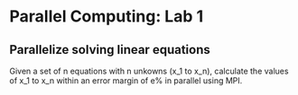 # Parallel Computing: Lab 1

## Parallelize solving linear equations

Given a set of n equations with n unkowns (x_1 to x_n), calculate the values of x_1 to x_n within an error
margin of e% in parallel using MPI.
